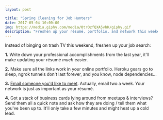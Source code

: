 ```yaml
---
layout: post

title: "Spring Cleaning for Job Hunters"
date: 2017-05-04 10:00:00
img: https://media.giphy.com/media/OtrOzfQXA5vhK/giphy.gif
description: "Freshen up your résumé, portfolio, and network this weekend"
---
```


Instead of binging on trash TV this weekend, freshen up your job search:

**1.** Write down your professional accomplishments from the last year, it'll make updating your résumé _much_ easier.

**2.** Make sure all the links work in your online portfolio. Heroku gears go to sleep, ngrok tunnels don't last forever, and you know, node dependencies&hellip;

**3.** [Email someone you'd like to meet](http://www.businessinsider.com/ex-googler-turned-ceo-asks-every-employee-to-cold-email-their-idol-2016-3). Actually, email two a week. Your network is just as important as your résumé.

**4.** Got a stack of business cards lying around from meetups &amp; interviews? Send them all a quick note and ask how they are doing / tell them what you've been up to. It'll only take a few minutes and might heat up a cold lead.